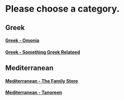 # Please choose a category.

## Greek  
#### [Greek - Omonia](greek/omonia.md)
#### [Greek - Something Greek Relateed](greek/smthgreek.md)

## Mediterranean  
#### [Mediterranean - The Family Store](mediterranean/family.md)
#### [Mediterranean - Tanoreen](mediterranean/family.md)